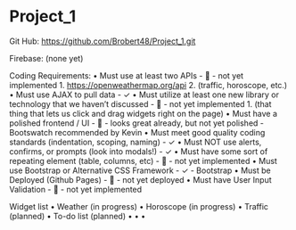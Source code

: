 # Project_1

Git Hub: https://github.com/Brobert48/Project_1.git

Firebase: (none yet)

Coding Requirements:
    • Must use at least two APIs
        -  ⃠ 
        - not yet implemented
        1. https://openweathermap.org/api
        2. (traffic, horoscope, etc.)
    • Must use AJAX to pull data
        - ✓
    • Must utilize at least one new library or technology that we haven’t discussed
        -  ⃠ 
        - not yet implemented
        1. (that thing that lets us click and drag widgets right on the page)
    • Must have a polished frontend / UI
        -  ⃠ 
        - looks great already, but not yet polished
        - Bootswatch recommended by Kevin
    • Must meet good quality coding standards (indentation, scoping, naming)
        - ✓
    • Must NOT use alerts, confirms, or prompts (look into modals!)
        - ✓
    • Must have some sort of repeating element (table, columns, etc)
        -  ⃠ 
        - not yet implemented
    • Must use Bootstrap or Alternative CSS Framework
        - ✓
        - Bootstrap
    • Must be Deployed (Github Pages)
        -  ⃠ 
        - not yet deployed
    • Must have User Input Validation
        -  ⃠ 
        - not yet implemented

Widget list
    • Weather (in progress)
    • Horoscope (in progress)
    • Traffic (planned)
    • To-do list (planned)
    • 
    • 
    • 

